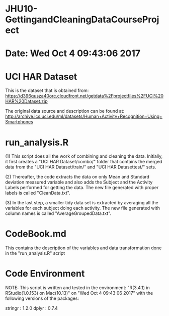 # JHU10-GettingandCleaningDataCourseProject

Date: Wed Oct  4 09:43:06 2017
==============================


UCI HAR Dataset
================
This is the dataset that is obtained from: 
https://d396qusza40orc.cloudfront.net/getdata%2Fprojectfiles%2FUCI%20HAR%20Dataset.zip

The original data source and description can be found at:
http://archive.ics.uci.edu/ml/datasets/Human+Activity+Recognition+Using+Smartphones


run_analysis.R 
================
(1) This script does all the work of combining and cleaning the data. Initially, it first creates a "UCI HAR Dataset/combo/" folder that contains the merged data from the "UCI HAR Dataset/train/" and "UCI HAR Datasettest/" sets. 

(2) Thereafter, the code extracts the data on only Mean and Standard deviation measured variable and also adds the Subject and the Activity Labels performed for getting the data. The new file generated with proper labels is called "CleanData.txt".

(3) In the last step, a smaller tidy data set is extracted by averaging all the variables for each subject doing each activity. The new file generated with column names is called "AverageGroupedData.txt".


CodeBook.md
================
This contains the description of the variables and data transformation done in the "run_analysis.R" script


Code Environment
==================================
NOTE: This script is written and tested in the environment: "R(3.4.1) in RStudio(1.0.153) on Mac(10.13)" on "Wed Oct  4 09:43:06 2017" with the following versions of the packages:

stringr : 1.2.0
dplyr : 0.7.4

